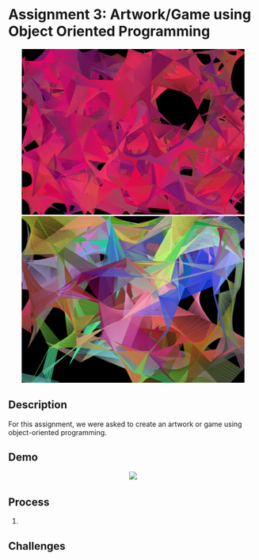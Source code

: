 # Assignment 3: Artwork/Game using Object Oriented Programming

<p align="center">
  <img src="image1.png" width="450">
  <img src="image2.png" width="450">
</p>

## Description
For this assignment, we were asked to create an artwork or game using object-oriented programming. 

## Demo
<p align="center">
  <img src="feb9_demo.gif" width="580">
</p>

## Process
1. 

## Challenges
